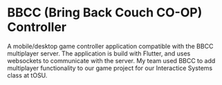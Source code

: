 # BBCC (Bring Back Couch CO-OP) Controller

A mobile/desktop game controller application compatible with the BBCC multiplayer server.  The application is build with Flutter, 
and uses websockets to communicate with the server.  My team used BBCC to add multiplayer functionality to our game project for our
Interactice Systems class at tOSU.
